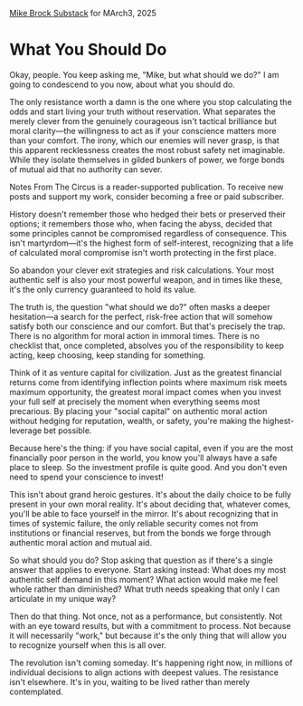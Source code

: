 [Mike Brock Substack](https://www.notesfromthecircus.com/p/what-you-should-do?twclid=2-521jlxxbfalhhckadre9u20r6) for MArch3, 2025

# What You Should Do

Okay, people. You keep asking me, "Mike, but what should we do?" I am going to condescend to you now, about what you should do.

The only resistance worth a damn is the one where you stop calculating the odds and start living your truth without reservation. What separates the merely clever from the genuinely courageous isn't tactical brilliance but moral clarity—the willingness to act as if your conscience matters more than your comfort. The irony, which our enemies will never grasp, is that this apparent recklessness creates the most robust safety net imaginable. While they isolate themselves in gilded bunkers of power, we forge bonds of mutual aid that no authority can sever.

Notes From The Circus is a reader-supported publication. To receive new posts and support my work, consider becoming a free or paid subscriber.

History doesn't remember those who hedged their bets or preserved their options; it remembers those who, when facing the abyss, decided that some principles cannot be compromised regardless of consequence. This isn't martyrdom—it's the highest form of self-interest, recognizing that a life of calculated moral compromise isn't worth protecting in the first place.

So abandon your clever exit strategies and risk calculations. Your most authentic self is also your most powerful weapon, and in times like these, it's the only currency guaranteed to hold its value.

The truth is, the question "what should we do?" often masks a deeper hesitation—a search for the perfect, risk-free action that will somehow satisfy both our conscience and our comfort. But that's precisely the trap. There is no algorithm for moral action in immoral times. There is no checklist that, once completed, absolves you of the responsibility to keep acting, keep choosing, keep standing for something.

Think of it as venture capital for civilization. Just as the greatest financial returns come from identifying inflection points where maximum risk meets maximum opportunity, the greatest moral impact comes when you invest your full self at precisely the moment when everything seems most precarious. By placing your "social capital" on authentic moral action without hedging for reputation, wealth, or safety, you're making the highest-leverage bet possible.

Because here's the thing: if you have social capital, even if you are the most financially poor person in the world, you know you'll always have a safe place to sleep. So the investment profile is quite good. And you don't even need to spend your conscience to invest!

This isn't about grand heroic gestures. It's about the daily choice to be fully present in your own moral reality. It's about deciding that, whatever comes, you'll be able to face yourself in the mirror. It's about recognizing that in times of systemic failure, the only reliable security comes not from institutions or financial reserves, but from the bonds we forge through authentic moral action and mutual aid.

So what should you do? Stop asking that question as if there's a single answer that applies to everyone. Start asking instead: What does my most authentic self demand in this moment? What action would make me feel whole rather than diminished? What truth needs speaking that only I can articulate in my unique way?

Then do that thing. Not once, not as a performance, but consistently. Not with an eye toward results, but with a commitment to process. Not because it will necessarily "work," but because it's the only thing that will allow you to recognize yourself when this is all over.

The revolution isn't coming someday. It's happening right now, in millions of individual decisions to align actions with deepest values. The resistance isn't elsewhere. It's in you, waiting to be lived rather than merely contemplated.
